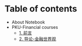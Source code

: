 # Table of contents

* About Notebook
* PKU-Financial courses
  * [1. 前言](pku-financial-courses/1.-dao-yan-jin-rong-yu-ri-chang-sheng-huo-jue-ce-xi-xi-xiang-guan.md)
  * [2. 导论-金融世界观](pku-financial-courses/untitled-2.md)

